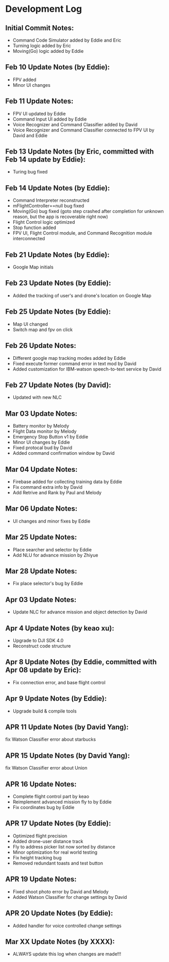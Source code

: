 # Development Log

## Initial Commit Notes:
- Command Code Simulator added by Eddie and Eric
- Turning logic added by Eric
- Moving(Go) logic added by Eddie 

## Feb 10 Update Notes (by Eddie):
- FPV added
- Minor UI changes

## Feb 11 Update Notes:
- FPV UI updated by Eddie
- Command Input UI added by Eddie
- Voice Recognizer and Command Classifier added by David
- Voice Recognizer and Command Classifier connected to FPV UI by David and Eddie

## Feb 13 Update Notes (by Eric, committed with Feb 14 update by Eddie):
- Turing bug fixed

## Feb 14 Update Notes (by Eddie):
- Command Interpreter reconstructed
- mFlightController==null bug fixed
- Moving(Go) bug fixed (goto step crashed after completion for unknown reason, but the app is recoverable right now)
- Flight Control logic optimized
- Stop function added
- FPV UI, Flight Control module, and Command Recognition module interconnected

## Feb 21 Update Notes (by Eddie):
- Google Map initials

## Feb 23 Update Notes (by Eddie):
- Added the tracking of user's and drone's location on Google Map

## Feb 25 Update Notes (by Eddie):
- Map UI changed
- Switch map and fpv on click

## Feb 26 Update Notes:
- Different google map tracking modes added by Eddie
- Fixed execute former command error in text mod by David
- Added customization for IBM-watson speech-to-text service by David

## Feb 27 Update Notes (by David):
- Updated with new NLC

## Mar 03 Update Notes:
- Battery monitor by Melody
- Flight Data monitor by Melody
- Emergency Stop Button v1 by Eddie
- Minor UI changes by Eddie
- Fixed protocal bud by David
- Added command confirmation window by David

## Mar 04 Update Notes:
- Firebase added for collecting training data by Eddie
- Fix command extra info by David
- Add Retrive and Rank by Paul and Melody

## Mar 06 Update Notes:
- UI changes and minor fixes by Eddie

## Mar 25 Update Notes:
- Place searcher and selector by Eddie
- Add NLU for advance mission by Zhiyue

## Mar 28 Update Notes:
- Fix place selector's bug by Eddie

## Apr 03 Update Notes:
- Update NLC for advance mission and object detection by David

## Apr 4 Update Notes (by keao xu):
- Upgrade to DJI SDK 4.0
- Reconstruct code structure

## Apr 8 Update Notes (by Eddie, committed with Apr 08 update by Eric):
- Fix connection error, and base flight control

## Apr 9 Update Notes (by Eddie):
- Upgrade build & compile tools

## APR 11 Update Notes (by David Yang):
fix Watson Classifier error about starbucks

## APR 15 Update Notes (by David Yang):
fix Watson Classifier error about Union

## APR 16 Update Notes:
- Complete flight control part by keao
- Reimplement advanced mission fly to by Eddie
- Fix coordinates bug by Eddie

## APR 17 Update Notes (by Eddie):
- Optimized flight precision
- Added drone-user distance track
- Fly to address picker list now sorted by distance
- Minor optimization for real world testing
- Fix height tracking bug 
- Removed redundant toasts and test button

## APR 19 Update Notes:
- Fixed shoot photo error by David and Melody
- Added Watson Classifier for change settings by David

## APR 20 Update Notes (by Eddie):
- Added handler for voice controlled change settings

## Mar XX Update Notes (by XXXX):
- ALWAYS update this log when changes are made!!!

